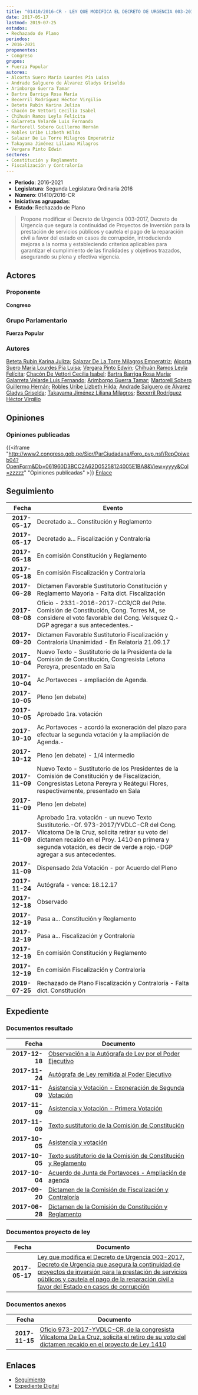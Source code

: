 ```yaml
---
title: "01410/2016-CR - LEY QUE MODIFICA EL DECRETO DE URGENCIA 003-2017, DECRETO DE URGENCIA QUE ASEGURA LA CONTINUIDAD DE PROYECTOS DE INVERSIÓN PARA LA PRESTACIÓN DE SERVICIOS PÚBLICOS Y CAUTELA EL PAGO DE LA REPARACIÓN CIVIL A FAVOR DE ESTADO EN CASOS DE CORRUPCIÓN"
date: 2017-05-17
lastmod: 2019-07-25
estados:
- Rechazado de Plano
periodos:
- 2016-2021
proponentes:
- Congreso
grupos:
- Fuerza Popular
autores:
- Alcorta Suero María Lourdes Pía Luisa
- Andrade Salguero de Álvarez Gladys Griselda
- Arimborgo Guerra Tamar
- Bartra Barriga Rosa María
- Becerril Rodríguez Héctor Virgilio
- Beteta Rubín Karina Juliza
- Chacón De Vettori Cecilia Isabel
- Chihuán Ramos Leyla Felícita
- Galarreta Velarde Luis Fernando
- Martorell Sobero Guillermo Hernán
- Robles Uribe Lizbeth Hilda
- Salazar De La Torre Milagros Emperatriz
- Takayama Jiménez Liliana Milagros
- Vergara Pinto Edwin
sectores:
- Constitución y Reglamento
- Fiscalización y Contraloría
---
```

- **Periodo**: 2016-2021
- **Legislatura**: Segunda Legislatura Ordinaria 2016
- **Número**: 01410/2016-CR
- **Iniciativas agrupadas**: 
- **Estado**: Rechazado de Plano

> Propone modificar el Decreto de Urgencia 003-2017, Decreto de Urgencia que segura la continuidad de Proyectos de Inversión para la prestación de servicios públicos y cautela el pago de la reparación civil a favor del estado en casos de corrupción, introduciendo mejoras a la norma y estableciendo criterios aplicables para garantizar el cumplimiento de las finalidades y objetivos trazados, asegurando su plena y efectiva vigencia.


## Actores

### Proponente

**Congreso**

### Grupo Parlamentario

**Fuerza Popular**

### Autores

[Beteta Rubín Karina Juliza](mailto:mailto:kbeteta@congreso.gob.pe); [Salazar De La Torre Milagros Emperatriz](mailto:mailto:msalazard@congreso.gob.pe); [Alcorta Suero María Lourdes Pía Luisa](mailto:mailto:lalcorta@congreso.gob.pe); [Vergara Pinto Edwin](mailto:mailto:evergara@congreso.gob.pe); [Chihuán Ramos Leyla Felícita](mailto:mailto:lchihuan@congreso.gob.pe); [Chacón De Vettori Cecilia Isabel](mailto:mailto:cchacon@congreso.gob.pe); [Bartra Barriga Rosa María](mailto:mailto:rbartra@congreso.gob.pe); [Galarreta Velarde Luis Fernando](mailto:mailto:lgalarreta@congreso.gob.pe); [Arimborgo Guerra Tamar](mailto:mailto:tarimborgo@congreso.gob.pe); [Martorell Sobero Guillermo Hernán](mailto:mailto:gmartorell@congreso.gob.pe); [Robles Uribe Lizbeth Hilda](mailto:mailto:lroblesu@congreso.gob.pe); [Andrade Salguero de Álvarez Gladys Griselda](mailto:mailto:gandrade@congreso.gob.pe); [Takayama Jiménez Liliana Milagros](mailto:mailto:ltakayama@congreso.gob.pe); [Becerril Rodríguez Héctor Virgilio](mailto:mailto:hbecerril@congreso.gob.pe)

## Opiniones

### Opiniones publicadas

{{<iframe "http://www2.congreso.gob.pe/Sicr/ParCiudadana/Foro_pvp.nsf/RepOpiweb04?OpenForm&Db=061960D3BCC2A62D05258124005E1BA8&View=yyyy&Col=zzzzz" "Opiniones publicadas" >}}
[Enlace](http://www2.congreso.gob.pe/Sicr/ParCiudadana/Foro_pvp.nsf/RepOpiweb04?OpenForm&Db=061960D3BCC2A62D05258124005E1BA8&View=yyyy&Col=zzzzz)


## Seguimiento

| Fecha | Evento |
|------:|--------|
| **2017-05-17** | Decretado a... Constitución y Reglamento |
| **2017-05-17** | Decretado a... Fiscalización y Contraloría |
| **2017-05-18** | En comisión Constitución y Reglamento |
| **2017-05-18** | En comisión Fiscalización y Contraloría |
| **2017-06-28** | Dictamen Favorable Sustitutorio Constitución y Reglamento Mayoria - Falta dict. Fiscalización |
| **2017-08-08** | Oficio - 2331-2016-2017-CCR/CR del Pdte. Comisión de Constitución, Cong. Torres M., se considere el voto favorable del Cong. Velsquez Q.-DGP agregar a sus antecedentes.- |
| **2017-09-20** | Dictamen Favorable Sustitutorio Fiscalización y Contraloría Unanimidad - En Relatoría 21.09.17 |
| **2017-10-04** | Nuevo Texto - Sustitutorio de la Presidenta de la Comisión de Constitución, Congresista Letona Pereyra, presentado en Sala |
| **2017-10-04** | Ac.Portavoces - ampliación de Agenda. |
| **2017-10-05** | Pleno (en debate) |
| **2017-10-05** | Aprobado 1ra. votación |
| **2017-10-10** | Ac.Portavoces - acordó la exoneración del plazo para efectuar la segunda votación y la ampliación de Agenda.- |
| **2017-10-12** | Pleno (en debate) - 1/4 intermedio |
| **2017-11-09** | Nuevo Texto - Sustitutorio de los Presidentes de la Comisión de Constitución y de Fiscalización, Congresistas Letona Pereyra y Reátegui Flores, respectivamente, presentado en Sala |
| **2017-11-09** | Pleno (en debate) |
| **2017-11-09** | Aprobado 1ra. votación - un nuevo Texto Sustitutorio.-Of. 973-2017/YVDLC-CR del Cong. Vilcatoma De la Cruz, solicita retirar su voto del dictamen recaído en el Proy. 1410 en primera y segunda votación, es decir de verde a rojo.-DGP agregar a sus antecedentes. |
| **2017-11-09** | Dispensado 2da Votación - por Acuerdo del Pleno |
| **2017-11-24** | Autógrafa - vence: 18.12.17 |
| **2017-12-18** | Observado |
| **2017-12-19** | Pasa a... Constitución y Reglamento |
| **2017-12-19** | Pasa a... Fiscalización y Contraloría |
| **2017-12-19** | En comisión Constitución y Reglamento |
| **2017-12-19** | En comisión Fiscalización y Contraloría |
| **2019-07-25** | Rechazado de Plano Fiscalización y Contraloría - Falta dict. Constitución |

## Expediente

### Documentos resultado

| Fecha | Documento |
|------:|-----------|
| **2017-12-18** | [Observación a la Autógrafa de Ley por el Poder Ejecutivo](http://www.leyes.congreso.gob.pe/Documentos/2016_2021/Observacion_a_la_Autografa/OBAU0141020171218.pdf) |
| **2017-11-24** | [Autógrafa de Ley remitida al Poder Ejecutivo](http://www.leyes.congreso.gob.pe/Documentos/2016_2021/Autografas/Ley_y_de_Resolucion_Legislativa/AU0141020171124.pdf) |
| **2017-11-09** | [Asistencia y Votación - Exoneración de Segunda Votación](http://www.leyes.congreso.gob.pe/Documentos/2016_2021/Asistencia_y_Votacion/Proyectos_de_Ley/Exoneracion_de_Segunda_Votacion/ESV0141020171109.pdf) |
| **2017-11-09** | [Asistencia y Votación - Primera Votación](http://www.leyes.congreso.gob.pe/Documentos/2016_2021/Asistencia_y_Votacion/Proyectos_de_Ley/AV0141020171109.pdf) |
| **2017-11-09** | [Texto sustitutorio de la Comisión de Constitución](http://www.leyes.congreso.gob.pe/Documentos/2016_2021/Texto_Sustitutorio/Proyectos_de_Ley/TS0141020171109.pdf) |
| **2017-10-05** | [Asistencia y votación](http://www.leyes.congreso.gob.pe/Documentos/2016_2021/Asistencia_y_Votacion/Proyectos_de_Ley/AV0141020171005.pdf) |
| **2017-10-05** | [Texto sustitutorio de la Comisión de Constitución y Reglamento](http://www.leyes.congreso.gob.pe/Documentos/2016_2021/Texto_Sustitutorio/Proyectos_de_Ley/TS01410_20171005.pdf) |
| **2017-10-04** | [Acuerdo de Junta de Portavoces - Ampliación de agenda](http://www.leyes.congreso.gob.pe/Documentos/2016_2021/Acuerdos/Junta_Portavoces/AJP0141020171004.pdf) |
| **2017-09-20** | [Dictamen de la Comisión de Fiscalización y Contraloría](http://www.leyes.congreso.gob.pe/Documentos/2016_2021/Dictamenes/Proyectos_de_Ley/01410DC12MAY20170920.pdf) |
| **2017-06-28** | [Dictamen de la Comisión de Constitución y Reglamento](http://www.leyes.congreso.gob.pe/Documentos/2016_2021/Dictamenes/Proyectos_de_Ley/01410DC04MAY20170628.pdf) |

### Documentos proyecto de ley

| Fecha | Documento |
|------:|-----------|
| **2017-05-17** | [Ley que modifica el Decreto de Urgencia 003-2017, Decreto de Urgencia que asegura la continuidad de proyectos de inversión para la prestación de servicios públicos y cautela el pago de la reparación civil a favor del Estado en casos de corrupción](http://www.leyes.congreso.gob.pe/Documentos/2016_2021/Proyectos_de_Ley_y_de_Resoluciones_Legislativas/PL0141020170517..pdf) |

### Documentos anexos

| Fecha | Documento |
|------:|-----------|
| **2017-11-15** | [Oficio 973-2017-YVDLC-CR, de la congresista Vilcatoma De La Cruz, solicita el retiro de su voto del dictamen recaído en el proyecto de Ley 1410](http://www.leyes.congreso.gob.pe/Documentos/2016_2021/Oficios/Congresistas/OFICIO-973-2017-YVDLC-CR.pdf) |

## Enlaces

- [Seguimiento](http://www2.congreso.gob.pe/Sicr/TraDocEstProc/CLProLey2016.nsf/f7fff46988ca05b1052578e100829cc7/8a6f2b3f07efa80a0525812400588d2d?OpenDocument)
- [Expediente Digital](http://www2.congreso.gob.pe/Sicr/TraDocEstProc/Expvirt_2011.nsf/visbusqptramdoc1621/01410?opendocument)

